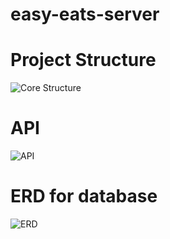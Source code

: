 # easy-eats-server

# Project Structure
![Core Structure](https://files.gitbook.com/v0/b/gitbook-x-prod.appspot.com/o/spaces%2FKGrOfw1V1KRBzOSeezDh%2Fuploads%2F0oyHlyGOYszLjJHODTWh%2FEasy%20Eats.jpg?alt=media&token=9493d50e-1a46-4d40-ae8d-fed008296c06)

# API
![API](https://user-images.githubusercontent.com/66594541/175469338-f073013b-9994-4922-b535-9746ace235e3.png)

# ERD for database
![ERD](https://user-images.githubusercontent.com/66594541/175242307-18f22361-157e-4650-a324-66a0d77de347.png)
